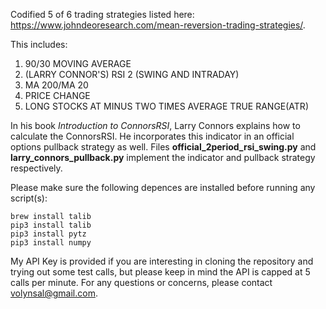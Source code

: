 Codified 5 of 6 trading strategies listed here: https://www.johndeoresearch.com/mean-reversion-trading-strategies/.

This includes:

1. 90/30 MOVING AVERAGE
2. (LARRY CONNOR'S) RSI 2 (SWING AND INTRADAY)
3. MA 200/MA 20
4. PRICE CHANGE
6. LONG STOCKS AT MINUS TWO TIMES AVERAGE TRUE RANGE(ATR)

In his book *Introduction to ConnorsRSI*, Larry Connors explains how to calculate the ConnorsRSI. He incorporates this indicator in an official options pullback strategy as well. Files **official_2period_rsi_swing.py** and **larry_connors_pullback.py** implement the indicator and pullback strategy respectively.

Please make sure the following depences are installed before running any script(s): 

```
brew install talib
pip3 install talib
pip3 install pytz
pip3 install numpy
```

My API Key is provided if you are interesting in cloning the repository and trying out some test calls, but please keep in mind the API is capped at 5 calls per minute. For any questions or concerns, please contact volynsal@gmail.com.